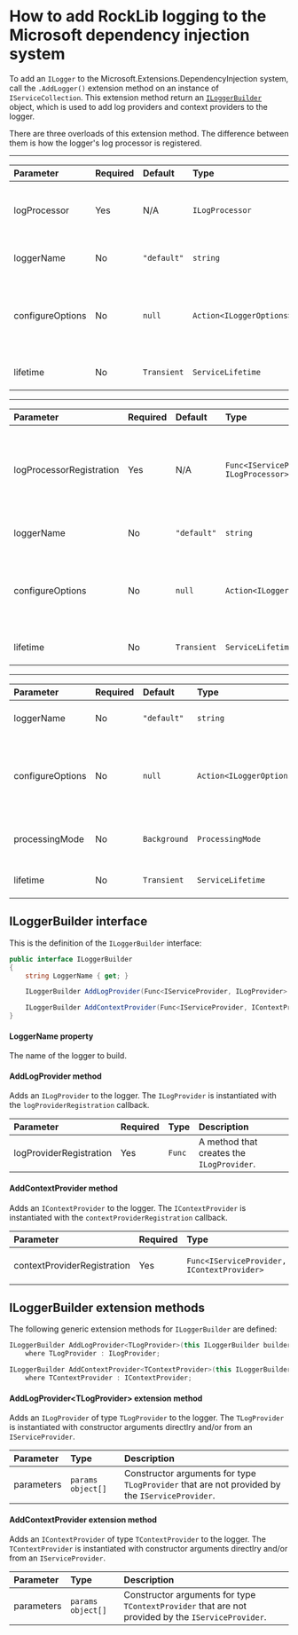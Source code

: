 # How to add RockLib logging to the Microsoft dependency injection system

To add an `ILogger` to the Microsoft.Extensions.DependencyInjection system, call the `.AddLogger()` extension method on an instance of `IServiceCollection`. This extension method return an [`ILoggerBuilder`](#iloggerbuilder-interface) object, which is used to add log providers and context providers to the logger.

There are three overloads of this extension method. The difference between them is how the logger's log processor is registered.

---

| Parameter        | Required | Default     | Type                     | Description                                                                               |
|:-----------------|:---------|:------------|:-------------------------|:------------------------------------------------------------------------------------------|
| logProcessor     | Yes      | N/A         | `ILogProcessor`          | The object that will process log entries on behalf of the logger.                         |
| loggerName       | No       | `"default"` | `string`                 | The name of the logger to build.                                                          |
| configureOptions | No       | `null`      | `Action<ILoggerOptions>` | A delegate to configure the `ILoggerOptions` object that is used to configure the logger. |
| lifetime         | No       | `Transient` | `ServiceLifetime`        | The `ServiceLifetime` of the service.                                                     |

---

| Parameter                | Required | Default     | Type                                    | Description                                                                                          |
|:-------------------------|:---------|:------------|:----------------------------------------|:-----------------------------------------------------------------------------------------------------|
| logProcessorRegistration | Yes      | N/A         | `Func<IServiceProvider, ILogProcessor>` | The method used to create the `ILogProcessor` that will process log entries on behalf of the logger. |
| loggerName               | No       | `"default"` | `string`                                | The name of the logger to build.                                                                     |
| configureOptions         | No       | `null`      | `Action<ILoggerOptions>`                | A delegate to configure the `ILoggerOptions` object that is used to configure the logger.            |
| lifetime                 | No       | `Transient` | `ServiceLifetime`                       | The `ServiceLifetime` of the service.                                                                |

---

| Parameter        | Required | Default      | Type                     | Description                                                                               |
|:-----------------|:---------|:-------------|:-------------------------|:------------------------------------------------------------------------------------------|
| loggerName       | No       | `"default"`  | `string`                 | The name of the logger to build.                                                          |
| configureOptions | No       | `null`       | `Action<ILoggerOptions>` | A delegate to configure the `ILoggerOptions` object that is used to configure the logger. |
| processingMode   | No       | `Background` | `ProcessingMode`         | A value that indicates how the logger will process logs.                                  |
| lifetime         | No       | `Transient`  | `ServiceLifetime`        | The `ServiceLifetime` of the service.                                                     |

## ILoggerBuilder interface

This is the definition of the `ILoggerBuilder` interface:

```c#
public interface ILoggerBuilder
{
    string LoggerName { get; }

    ILoggerBuilder AddLogProvider(Func<IServiceProvider, ILogProvider> logProviderRegistration);

    ILoggerBuilder AddContextProvider(Func<IServiceProvider, IContextProvider> contextProviderRegistration);
}
```

#### LoggerName property
The name of the logger to build.

#### AddLogProvider method
Adds an `ILogProvider` to the logger. The `ILogProvider` is instantiated with the `logProviderRegistration` callback.

| Parameter               | Required | Type   | Description                               |
|:------------------------|:---------|:-------|:------------------------------------------|
| logProviderRegistration | Yes      | `Func` | A method that creates the `ILogProvider`. |

#### AddContextProvider method
Adds an `IContextProvider` to the logger. The `IContextProvider` is instantiated with the `contextProviderRegistration` callback.

| Parameter                   | Required | Type                                       | Description                                   |
|:----------------------------|:---------|:-------------------------------------------|:----------------------------------------------|
| contextProviderRegistration | Yes      | `Func<IServiceProvider, IContextProvider>` | A method that creates the `IContextProvider`. |

## ILoggerBuilder extension methods

The following generic extension methods for `ILoggerBuilder` are defined:

```c#
ILoggerBuilder AddLogProvider<TLogProvider>(this ILoggerBuilder builder, params object[] parameters)
    where TLogProvider : ILogProvider;

ILoggerBuilder AddContextProvider<TContextProvider>(this ILoggerBuilder builder, params object[] parameters)
    where TContextProvider : IContextProvider;
```

#### AddLogProvider\<TLogProvider\> extension method
Adds an `ILogProvider` of type `TLogProvider` to the logger. The `TLogProvider` is instantiated with constructor arguments directlry and/or from an `IServiceProvider`.

| Parameter  | Type              | Description                                                                                    |
|:-----------|:------------------|:-----------------------------------------------------------------------------------------------|
| parameters | `params object[]` | Constructor arguments for type `TLogProvider` that are not provided by the `IServiceProvider`. |

#### AddContextProvider extension method
Adds an `IContextProvider` of type `TContextProvider` to the logger. The `TContextProvider` is instantiated with constructor arguments directlry and/or from an `IServiceProvider`.

| Parameter  | Type              | Description                                                                                        |
|:-----------|:------------------|:---------------------------------------------------------------------------------------------------|
| parameters | `params object[]` | Constructor arguments for type `TContextProvider` that are not provided by the `IServiceProvider`. |
